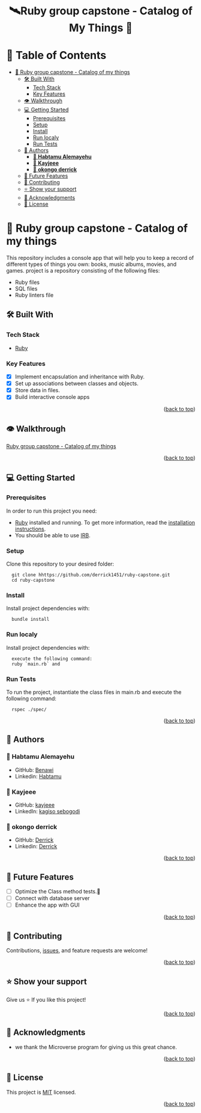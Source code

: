 <a name="readme-top"></a>

# <div align="center">🛰Ruby group capstone - Catalog of My Things 🚀</div>

# 📗 Table of Contents
- [📖 Ruby group capstone - Catalog of my things ](#-ruby-group-capstone---catalog-of-my-things-)
  - [🛠 Built With ](#-built-with-)
    - [Tech Stack ](#tech-stack-)
    - [Key Features ](#key-features-)
  - [👁 Walkthrough ](#-walkthrough-)
  - [💻 Getting Started ](#-getting-started-)
    - [Prerequisites](#prerequisites)
    - [Setup](#setup)
    - [Install](#install)
    - [Run localy](#run-localy)
    - [Run Tests ](#run-tests-)
  - [👥 Authors ](#-authors-)
    - [👤 **Habtamu Alemayehu**](#-habtamu-alemayehu)
    - [👤 **Kayjeee**](#-kayjeee)
    - [👤 **okongo derrick**](#-okongo-derrick)
  - [🔭 Future Features ](#-future-features-)
  - [🤝 Contributing ](#-contributing-)
  - [⭐️ Show your support ](#️-show-your-support-)
  - [🙏 Acknowledgments ](#-acknowledgments-)
  - [📝 License ](#-license-)

# 📖 Ruby group capstone - Catalog of my things <a name="about-project"></a>

This repository includes  a console app that will help you to keep a record of different types of things you own: books, music albums, movies, and games.  project is a repository consisting of the following files:

- Ruby files
- SQL files
- Ruby linters file

## 🛠 Built With <a name="built-with"></a>

### Tech Stack <a name="tech-stack"></a>

  <ul>
   <li><a href="https://github.com/microverseinc/curriculum-ruby/blob/main/simple-ruby/lessons/basic_syntax.md">Ruby</a></li>
</ul>

###  Key Features <a name="key-features"></a>

- [x] Implement encapsulation and inheritance with Ruby.
- [x] Set up associations between classes and objects.
- [x] Store data in files.
- [x] Build interactive console apps
<p align="right">(<a href="#readme-top">back to top</a>)</p>

## 👁 Walkthrough <a name="Walkthrough"></a>

[Ruby group capstone - Catalog of my things](https://drive.google.com/file/d/1p-FD-SK1DSDMRLGiTpuNjYJOdMWLcB-T/view?usp=sharing)

<p align="right">(<a href="#readme-top">back to top</a>)</p>

<!-- GETTING STARTED -->

## 💻 Getting Started <a name="getting-started"></a>

### Prerequisites

In order to run this project you need:

- [Ruby](https://www.ruby-lang.org/en/) installed and running. To get more information, read the [installation instructions](https://github.com/microverseinc/curriculum-ruby/blob/main/simple-ruby/articles/ruby_installation_instructions.md).
- You should be able to use [IRB](https://en.wikipedia.org/wiki/Ruby_(programming_language)#Features).
### Setup

Clone this repository to your desired folder:

```
  git clone hhttps://github.com/derrick1451/ruby-capstone.git
  cd ruby-capstone
```

### Install

Install project dependencies with:

```
  bundle install
```
### Run localy

Install project dependencies with:

```
  execute the following command:
  ruby `main.rb` and
```
### Run Tests <a name="run-tests"></a>

To run the project, instantiate the class files in main.rb and execute the following command:

```
  rspec ./spec/
```

<p align="right">(<a href="#readme-top">back to top</a>)</p>


## 👥 Authors <a name="authors"></a>

### 👤 **Habtamu Alemayehu**

- GitHub: [Benawi](https://github.com/Benawi)
- Linkedin: [Habtamu](https://www.linkedin.com/in/habtamualemayehu/)

### 👤 **Kayjeee**

- GitHub: [kayjeee](https://github.com/kayjeee)
- LinkedIn: [kagiso sebogodi](https://www.linkedin.com/in/kagiso-sebogodi/)

### 👤 **okongo derrick**

- GitHub: [Derrick](https://github.com/derrick1451)
- Linkedin: [Derrick](https://www.linkedin.com/in/okongo-derrick/)
<p align="right">(<a href="#readme-top">back to top</a>)</p>

## 🔭 Future Features <a name="future-features"></a>
- [ ]  Optimize the Class method tests.🚀
- [ ]  Connect with database server
- [ ]  Enhance the app with GUI

<p align="right">(<a href="#readme-top">back to top</a>)</p>

## 🤝 Contributing <a name="contributing"></a>

Contributions, [issues](https://github.com/derrick1451/ruby-capstone/issues), and feature requests are welcome!

<p align="right">(<a href="#readme-top">back to top</a>)</p>

## ⭐️ Show your support <a name="support"></a>

Give us ⭐️ If you like this project!

<p align="right">(<a href="#readme-top">back to top</a>)</p>

## 🙏 Acknowledgments <a name="acknowledgements"></a>

- we thank the Microverse program for giving us this great chance.

<p align="right">(<a href="#readme-top">back to top</a>)</p>

## 📝 License <a name="license"></a>

This project is [MIT](./LICENSE) licensed.

<p align="right">(<a href="#readme-top">back to top</a>)</p>
